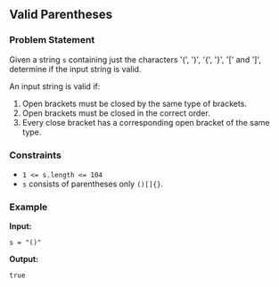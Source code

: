 ## Valid Parentheses

### Problem Statement

Given a string `s` containing just the characters '(', ')', '{', '}', '[' and ']', determine if the input string is valid.

An input string is valid if:

1. Open brackets must be closed by the same type of brackets.
2. Open brackets must be closed in the correct order.
3. Every close bracket has a corresponding open bracket of the same type.

### Constraints

- `1 <= s.length <= 104`
- `s` consists of parentheses only `()[]{}`.

### Example

**Input:** 
```plaintext
s = "()"
```

**Output:**  
```plaintext
true
```

